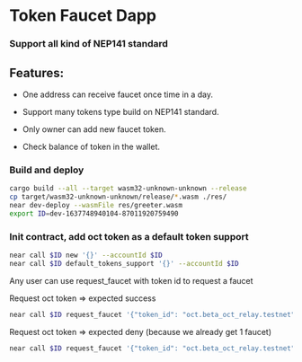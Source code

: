 # Token Faucet Dapp
### Support all kind of NEP141 standard

## Features: 
- One address can receive faucet once time in a day.
- Support many tokens type build on NEP141 standard.

- Only owner can add new faucet token.
- Check balance of token in the wallet.

### Build and deploy 
```sh
cargo build --all --target wasm32-unknown-unknown --release
cp target/wasm32-unknown-unknown/release/*.wasm ./res/
near dev-deploy --wasmFile res/greeter.wasm
export ID=dev-1637748940104-87011920759490
```

### Init contract, add oct token as a default token support
```sh
near call $ID new '{}' --accountId $ID
near call $ID default_tokens_support '{}' --accountId $ID
```

Any user can use request_faucet with token id to request a faucet

Request oct token => expected success
```sh
near call $ID request_faucet '{"token_id": "oct.beta_oct_relay.testnet"}' --accountId $ID
```

Request oct token => expected deny (because we already get 1 faucet)
```sh
near call $ID request_faucet '{"token_id": "oct.beta_oct_relay.testnet"}' --accountId $ID
```
